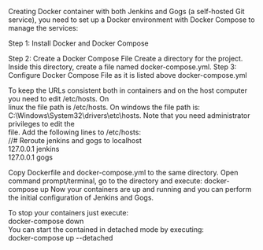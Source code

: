 Creating Docker container with both Jenkins and Gogs (a self-hosted Git service), you need to set up a Docker environment with Docker Compose to manage the services:

Step 1: Install Docker and Docker Compose

Step 2: Create a Docker Compose File
Create a directory for the project.
Inside this directory, create a file named docker-compose.yml.
Step 3: Configure Docker Compose File
as it is listed above docker-compose.yml    

To keep the URLs consistent both in containers and on the host computer you need to edit /etc/hosts. On   
linux the file path is /etc/hosts. On windows the file path is:  
C:\Windows\System32\drivers\etc\hosts. Note that you need administrator privileges to edit the  
file. Add the following lines to /etc/hosts:  
//# Reroute jenkins and gogs to localhost   
127.0.0.1 jenkins   
127.0.0.1 gogs       

Copy Dockerfile and docker-compose.yml to the same directory. Open command prompt/terminal, go to
the directory and execute:
docker-compose up
Now your containers are up and running and you can perform the initial configuration of Jenkins and Gogs.

To stop your containers just execute:  
docker-compose down   
You can start the contained in detached mode by executing:  
docker-compose up --detached   
